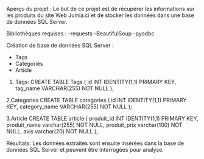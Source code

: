 Aperçu du projet : Le but de ce projet est de récupérer les informations sur les produits du site Web Jumia.ci et de stocker les données 
dans une base de données SQL Server.


Bibliothèques requises : 
-requests
-BeautifulSoup
-pyodbc

Création de base de données SQL Server :

- Tags
- Categories
- Article

1. Tags:
CREATE TABLE Tags (
  id INT IDENTITY(1,1) PRIMARY KEY,
  tag_name VARCHAR(255) NOT NULL
);

2.Categories 
CREATE TABLE categories (
  id INT IDENTITY(1,1) PRIMARY KEY,
  category_name VARCHAR(255) NOT NULL
);

3.Article 
CREATE TABLE article (
  produit_id INT IDENTITY(1,1) PRIMARY KEY,
  produit_name varchar(255) NOT NULL,
  produit_prix varchar(100) NOT NULL,
  avis varchar(20) NOT NULL 
);

Résultats: Les données extraites sont ensuite insérées dans la base de données SQL Server et peuvent être interrogées pour analyse.

